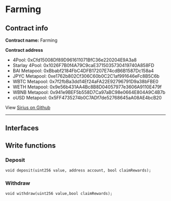 # Farming

## Contract info

**Contract name:** Farming

**Contract address**

* 4Pool: 0xCfd15008Df89D961611071BfC36e220204E9A3a8
* Starlay 4Pool: 0x1026F7B0f4A79C9caE3715035730419740A858FD
* BAI Metapool: 0xBbabf2184FbC4DFB17207E74cdB6B1587Dc158a4
* JPYC Metapool: 0xe1762b802Cf306C60b0C2C1af991646eFc8B5C6b
* WBTC Metapool: 0x7f2fbBa3dd14Ef24aFA22E92796791D9a38bFBE0
* WETH Metapool: 0x9e56b431AA4Bc8B8D04057977e3606A9110E479f
* WBNB Metapool: 0x941e9BEF5b558D7Ca97aBC98e0664E804A9C4B7b
* oUSD Metapool: 0x5FF4735274b0C7ADf7de52768645aA08AE4bcB20

View [Sirius on Github](https://github.com/SiriusFinance/siriusfinance-contract)

___

## Interfaces

## Write functions

### **Deposit**

```
void deposit(uint256 value, address account, bool claimRewards);
```

### **Withdraw**
```
void withdraw(uint256 value,bool claimRewards);
```